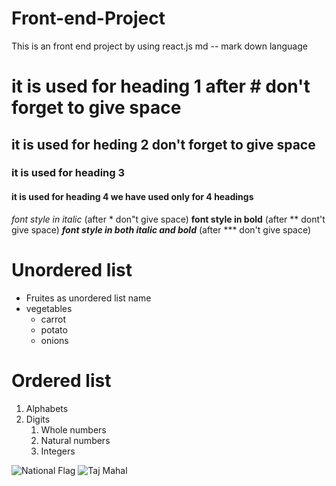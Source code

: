 # Front-end-Project
This is an front end project by using react.js 
md -- mark down language
# it is used for heading 1 after # don't forget to give space
## it is used for heding 2 don't forget to give space
### it is used for heading 3 
#### it is used for heading 4 we have used only for 4 headings
*font style in italic*  (after  * don"t give space)
**font style in bold**  (after ** dont't give space)
***font style in both italic and bold***  (after *** don't give space)
# Unordered list 
* Fruites as unordered list name
* vegetables
  * carrot
  * potato
  * onions
# Ordered list
1. Alphabets
2. Digits
    1. Whole numbers
    2. Natural numbers
    3. Integers

![National Flag](https://upload.wikimedia.org/wikipedia/en/4/41/Flag_of_India.svg)
![Taj Mahal](https://images.theconversation.com/files/228846/original/file-20180723-189310-1ymcybu.jpg?ixlib=rb-1.1.0&q=45&auto=format&w=754&fit=clip)

